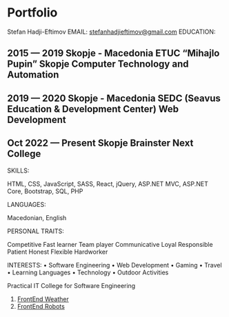 # Portfolio

Stefan Hadji-Eftimov
EMAIL: stefanhadjieftimov@gmail.com
EDUCATION:

2015 — 2019
Skopje - Macedonia
ETUC “Mihajlo Pupin” Skopje
Computer Technology and Automation
---------------------------------------------
2019 — 2020
Skopje - Macedonia
SEDC (Seavus Education & Development Center)
Web Development
---------------------------------------------
Oct 2022 — Present
Skopje
Brainster Next College
---------------------------------------------

SKILLS:

HTML,
CSS,
JavaScript,
SASS,
React,
jQuery,
ASP.NET MVC,
ASP.NET Core,
Bootstrap,
SQL,
PHP

LANGUAGES:

Macedonian,
English

PERSONAL TRAITS:

Competitive
Fast learner
Team player
Communicative
Loyal
Responsible
Patient
Honest
Flexible
Hardworker

INTERESTS:
• Software Engineering
• Web Development
• Gaming
• Travel
• Learning Languages
• Technology
• Outdoor Activities

Practical IT College for Software Engineering
1. [FrontEnd Weather](https://github.com/HEStefann/FrontEnd-Weather)
2. [FrontEnd Robots](https://github.com/HEStefann/FrontEnd-Robots)
